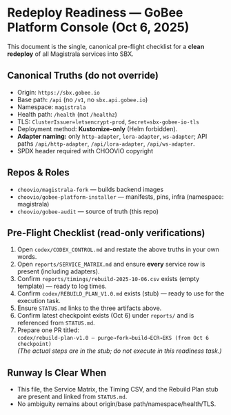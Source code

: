# Redeploy Readiness — GoBee Platform Console (Oct 6, 2025)

This document is the single, canonical pre-flight checklist for a **clean redeploy** of all Magistrala services into SBX.

## Canonical Truths (do not override)
- Origin: `https://sbx.gobee.io`
- Base path: `/api` (no `/v1`, no `sbx.api.gobee.io`)
- Namespace: `magistrala`
- Health path: `/health` (not `/healthz`)
- TLS: `ClusterIssuer=letsencrypt-prod`, `Secret=sbx-gobee-io-tls`
- Deployment method: **Kustomize-only** (Helm forbidden).
- **Adapter naming:** only `http-adapter`, `lora-adapter`, `ws-adapter`; API paths `/api/http-adapter`, `/api/lora-adapter`, `/api/ws-adapter`.
- SPDX header required with CHOOVIO copyright

## Repos & Roles
- `choovio/magistrala-fork` — builds backend images
- `choovio/gobee-platform-installer` — manifests, pins, infra (namespace: magistrala)
- `choovio/gobee-audit` — source of truth (this repo)

## Pre-Flight Checklist (read-only verifications)
1. Open `codex/CODEX_CONTROL.md` and restate the above truths in your own words.
2. Open `reports/SERVICE_MATRIX.md` and ensure **every** service row is present (including adapters).
3. Confirm `reports/timings/rebuild-2025-10-06.csv` exists (empty template) — ready to log times.
4. Confirm `codex/REBUILD_PLAN_V1.0.md` exists (stub) — ready to use for the execution task.
5. Ensure `STATUS.md` links to the three artifacts above.
6. Confirm latest checkpoint exists (Oct 6) under `reports/` and is referenced from `STATUS.md`.
7. Prepare one PR titled:  
   `codex/rebuild-plan-v1.0 — purge→fork→build→ECR→EKS (from Oct 6 checkpoint)`  
   *(The actual steps are in the stub; do not execute in this readiness task.)*

## Runway Is Clear When
- This file, the Service Matrix, the Timing CSV, and the Rebuild Plan stub are present and linked from `STATUS.md`.
- No ambiguity remains about origin/base path/namespace/health/TLS.

